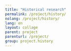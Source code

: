```yaml
---
title: "Historical research"
permalink: /project/history/
nolang: /project/history/
lang: en
layout: collage
parent: project
parenturl: /project/
group: project.history
---
```

